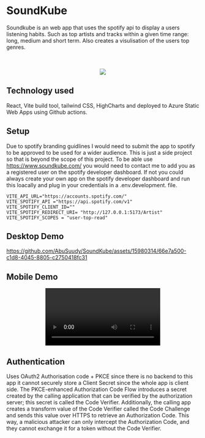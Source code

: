 # SoundKube

Soundkube is an web app that uses the spotify api to display a users listening habits. Such as top artists and tracks within a given time range: long, medium and short term. Also creates a visulisation of the users top genres. <br>  <br> <br>

<p align="center">
 <img src="https://github.com/AbuSuudy/SoundKube/assets/15980314/d199f513-a130-4e0c-b7f6-9ca091ea332c"/>
</p>

## Technology used 
React, Vite build tool, tailwind CSS, HighCharts and deployed to Azure Static Web Apps using Github actions. 

## Setup 
Due to spotify branding guidlines I would need to submit the app to spotify to be approved to be used for a wider audience. This is just a side project so that is beyond the scope of this project. To be able use https://www.soundkube.com/  you would need to contact me to add you as a registered user on the spotify developer dashboard. If not you could always create your own app on the spotify developer dashboard and run this loacally and plug in your credentials in a .env.development. file.

```comment
VITE_API_URL="https://accounts.spotify.com/"
VITE_SPOTIFY_API ="https://api.spotify.com/v1"
VITE_SPOTIFY_CLIENT_ID=""
VITE_SPOTIFY_REDIRECT_URI= "http://127.0.0.1:5173/Artist"
VITE_SPOTIFY_SCOPES = "user-top-read"
```

## Desktop Demo 

https://github.com/AbuSuudy/SoundKube/assets/15980314/66e7a500-c1d8-4045-8805-c2750418fc31

## Mobile Demo

<div align="center">
  <video  src="https://github.com/AbuSuudy/SoundKube/assets/15980314/68c662fd-6b2a-44bf-a2b6-f962ec1ab123" />
</div>
   
## Authentication 
Uses OAuth2 Authorisation code + PKCE since there is no backend to this app it cannot securely store a Client Secret since the whole app is client side. The PKCE-enhanced Authorization Code Flow introduces a secret created by the calling application that can be verified by the authorization server; this secret is called the Code Verifier. Additionally, the calling app creates a transform value of the Code Verifier called the Code Challenge and sends this value over HTTPS to retrieve an Authorization Code. This way, a malicious attacker can only intercept the Authorization Code, and they cannot exchange it for a token without the Code Verifier.


